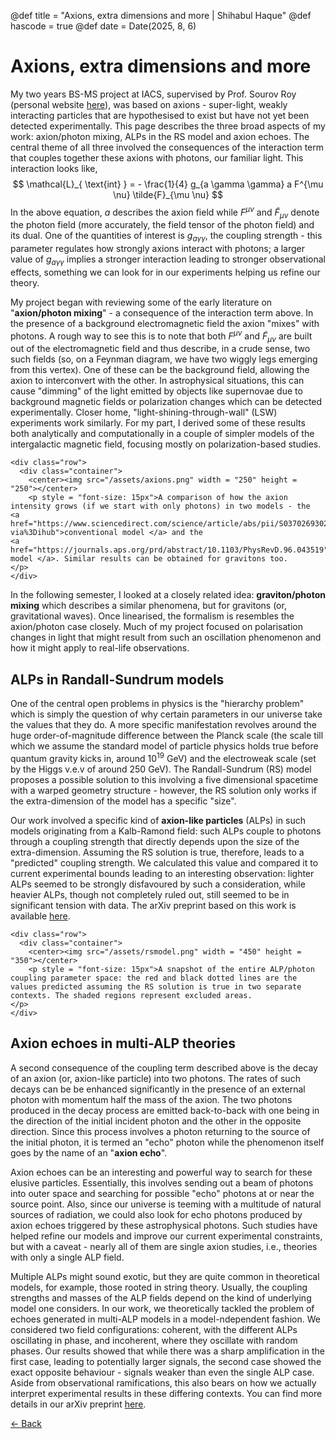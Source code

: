 @def title = "Axions, extra dimensions and more | Shihabul Haque"
@def hascode = true
@def date = Date(2025, 8, 6)

# Axions, extra dimensions and more
My two years BS-MS project at IACS, supervised by Prof. Sourov Roy (personal website [here](https://www.iacs.res.in/athusers/index.php?navid=0&userid=IACS0070)), was based
on axions - super-light, weakly interacting particles that are hypothesised to exist but have not yet been detected experimentally. This page describes the three broad aspects of my work: axion/photon mixing, ALPs in the RS model and axion echoes. The central theme of all three involved the consequences of the interaction term that couples together these axions with photons, our familiar light. This interaction looks like,
$$ 
\mathcal{L}_{ \text{int} } = - \frac{1}{4} g_{a \gamma \gamma} a F^{\mu \nu} \tilde{F}_{\mu \nu} 
$$
In the above equation, $a$ describes the axion field while $F^{\mu \nu}$ and $\tilde{F}_{\mu \nu}$ denote the photon field (more accurately, the field tensor of the photon
field) and its dual. One of the quantities of interest is $g_{a\gamma\gamma}$, the coupling strength - this parameter regulates how strongly axions interact with photons; a larger value of $g_{a\gamma\gamma}$ implies a stronger interaction leading to stronger observational effects, something we can look for in our experiments helping us refine our theory.

My project began with reviewing some of the early literature on "**axion/photon mixing**" - a consequence of the interaction term above. In the presence of a background electromagnetic field the axion "mixes" with photons. A rough way to see this is to note that both $F^{\mu\nu}$ and $\tilde{F}_{\mu\nu}$ are built out of the electromagnetic field and thus describe, in a crude sense, two such fields (so, on a Feynman diagram, we have two wiggly legs emerging from this vertex). One of these can be the background field, allowing the axion to interconvert with the other. In astrophysical situations, this can cause "dimming" of the light emitted by objects like supernovae due to background magnetic fields or polarization changes which can be detected experimentally. Closer home, "light-shining-through-wall" (LSW) experiments work similarly. For my part, I derived some of these results both analytically and computationally in a couple of simpler models of the intergalactic magnetic field, focusing mostly on polarization-based studies. 
~~~
<div class="row">
  <div class="container">
    <center><img src="/assets/axions.png" width = "250" height = "250"></center>
    <p style = "font-size: 15px">A comparison of how the axion intensity grows (if we start with only photons) in two models - the
<a href="https://www.sciencedirect.com/science/article/abs/pii/S0370269302024486?via%3Dihub">conventional model </a> and the
<a href="https://journals.aps.org/prd/abstract/10.1103/PhysRevD.96.043519">helical model </a>. Similar results can be obtained for gravitons too. 
</p>
</div>
~~~
In the following semester, I looked at a closely related idea: **graviton/photon mixing** which describes a similar phenomena, but for gravitons (or, gravitational waves). Once
linearised, the formalism is resembles the axion/photon case closely. Much of my project focused on polarisation changes in light that might result from such an oscillation 
phenomenon and how it might apply to real-life observations.
## ALPs in Randall-Sundrum models
One of the central open problems in physics is the "hierarchy problem" which is simply the question of why certain parameters in our universe take the values that they do. A more specific manifestation revolves around the huge order-of-magnitude difference between the Planck scale (the scale till which we assume the standard model of particle physics holds true before quantum gravity kicks in, around $10^{19}$ GeV) and the electroweak scale (set by the Higgs v.e.v of around $250$ GeV). The Randall-Sundrum (RS) model proposes a possible solution to this involving a five dimensional spacetime with a warped geometry structure - however, the RS solution only works if the extra-dimension of the model has a specific "size". 

Our work involved a specific kind of **axion-like particles** (ALPs) in such models originating from a Kalb-Ramond field: such ALPs couple to photons through a coupling strength that directly depends upon the size of the extra-dimension. Assuming the RS solution is true, therefore, leads to a "predicted" coupling strength. We calculated this value and compared it to current experimental bounds leading to an interesting observation: lighter ALPs seemed to be strongly disfavoured by such a consideration, while heavier ALPs, though not completely ruled out, still seemed to be in significant tension with data. The arXiv preprint based on this work is available [here](https://arxiv.org/abs/2411.08396).
~~~
<div class="row">
  <div class="container">
    <center><img src="/assets/rsmodel.png" width = "450" height = "350"></center>
    <p style = "font-size: 15px">A snapshot of the entire ALP/photon coupling parameter space: the red and black dotted lines are the values predicted assuming the RS solution is true in two separate contexts. The shaded regions represent excluded areas.
</p>
</div>
~~~
## Axion echoes in multi-ALP theories
A second consequence of the coupling term described above is the decay of an axion (or, axion-like particle) into two photons. The rates of such decays can be be enhanced 
significantly in the presence of an external photon with momentum half the mass of the axion. The two photons produced in the decay process are emitted back-to-back with one
being in the direction of the initial incident photon and the other in the opposite direction. Since this process involves a photon returning to the source of the initial photon, it is termed an "echo" photon while the phenomenon itself goes by the name of an "**axion echo**". 

Axion echoes can be an interesting and powerful way to search for these elusive particles. Essentially, this involves sending out a beam of photons into outer space and searching for possible "echo" photons at or near the source point. Also, since our universe is teeming with a multitude of natural sources of radiation, we could also look for echo photons produced by axion echoes triggered by these astrophysical photons. Such studies have helped refine our models and improve our current experimental constraints, but with a caveat - nearly all of them are single axion studies, i.e., theories with only a single ALP field.

Multiple ALPs might sound exotic, but they are quite common in theoretical models, for example, those rooted in string theory. Usually, the coupling strengths and masses of the
ALP fields depend on the kind of underlying model one considers. In our work, we theoretically tackled the problem of echoes generated in multi-ALP models in a model-ndependent
fashion. We considered two field configurations: coherent, with the different ALPs oscillating in phase, and incoherent, where they oscillate with random phases. Our results showed that while there was a sharp amplification in the first case, leading to potentially larger signals, the second case showed the exact opposite behaviour - signals weaker than even the single ALP case. Aside from observational ramifications, this also bears on how we actually interpret experimental results in these differing contexts. You can find more details in our arXiv preprint [here](https://arxiv.org/abs/2507.16555). 

[← Back](/menu1/)

